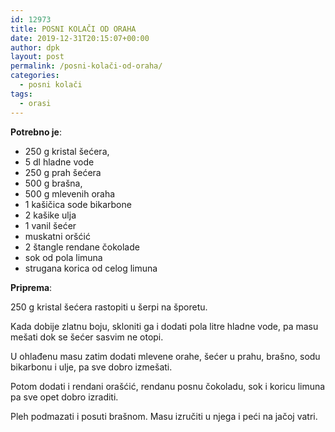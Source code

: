 ```yaml
---
id: 12973
title: POSNI KOLAČI OD ORAHA
date: 2019-12-31T20:15:07+00:00
author: dpk
layout: post
permalink: /posni-kolači-od-oraha/
categories:
  - posni kolači
tags:  
  - orasi  
---
```

**Potrebno je**:

* 250 g kristal šećera, 
* 5 dl hladne vode 
* 250 g prah šećera
* 500 g brašna, 
* 500 g mlevenih oraha
* 1 kašičica sode bikarbone
* 2 kašike ulja
* 1 vanil šećer
* muskatni oršćić
* 2 štangle rendane čokolade
* sok od pola limuna
* strugana korica od celog limuna

**Priprema**: 

250 g kristal šećera rastopiti u šerpi na šporetu. 

Kada dobije zlatnu boju, skloniti ga i dodati pola litre hladne vode, pa masu mešati dok se šećer sasvim ne otopi.

U ohlađenu masu zatim dodati mlevene orahe, šećer u prahu, brašno, sodu bikarbonu i ulje, pa sve dobro izmešati. 

Potom dodati i rendani orašćić, rendanu posnu čokoladu, sok i koricu limuna pa sve opet dobro izraditi.

Pleh podmazati i posuti brašnom. Masu izručiti u njega i peći na jačoj vatri.